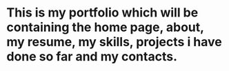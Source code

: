 # This is my portfolio which will be containing the home page, about, my resume, my skills, projects i have done so far and my contacts.